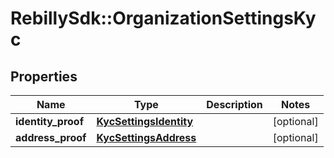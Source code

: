 # RebillySdk::OrganizationSettingsKyc

## Properties
Name | Type | Description | Notes
------------ | ------------- | ------------- | -------------
**identity_proof** | [**KycSettingsIdentity**](KycSettingsIdentity.md) |  | [optional] 
**address_proof** | [**KycSettingsAddress**](KycSettingsAddress.md) |  | [optional] 

